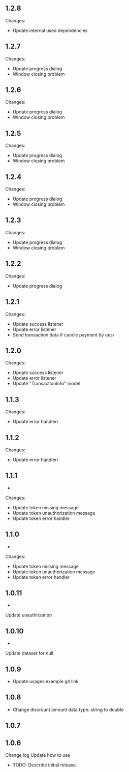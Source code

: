 ## 1.2.8
Changes:
- Update internal used dependencies

## 1.2.7
Changes:
- Update progress dialog
- Window closing problem

## 1.2.6
Changes:
- Update progress dialog
- Window closing problem

## 1.2.5
Changes:
- Update progress dialog
- Window closing problem

## 1.2.4
Changes:
- Update progress dialog
- Window closing problem

## 1.2.3
Changes:
- Update progress dialog
- Window closing problem

## 1.2.2
Changes:
- Update progress dialog

## 1.2.1
Changes:
- Update success listener
- Update error listener
- Send transaction data if cancle payment by uesr

## 1.2.0

Changes:
- Update success listener
- Update error listener
- Update "TransactionInfo" model

## 1.1.3

Changes:
- Update error handlerr

## 1.1.2

Changes:
- Update error handlerr

## 1.1.1
*
Changes:
- Update token missing message
- Update token unauthorization message
- Update token error handler

## 1.1.0
*
Changes:
- Update token missing message
- Update token unauthorization message
- Update token error handler

## 1.0.11
*
Update unauthrization

## 1.0.10
*
Update dataset for null

## 1.0.9
* Update usages example git link

## 1.0.8
* Change discrount amount data type: string to double

## 1.0.7

## 1.0.6

Change log
Update how to use
* TODO: Describe initial release.
